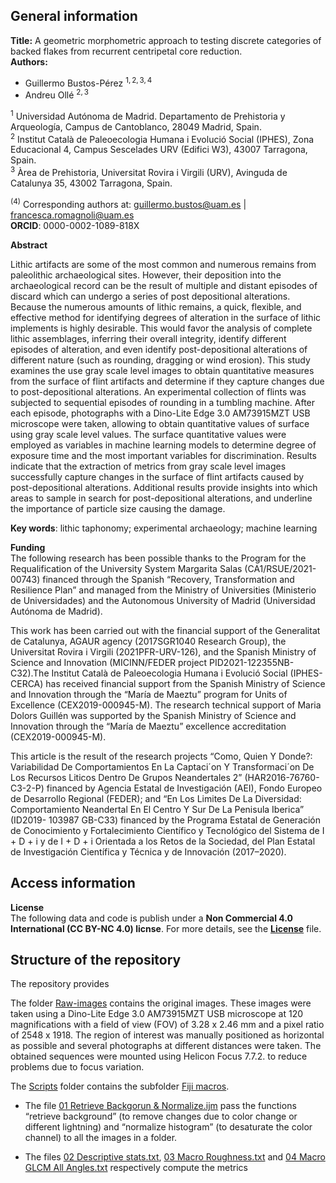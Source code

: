 ## **General information**

**Title:** A geometric morphometric approach to testing discrete
categories of backed flakes from recurrent centripetal core reduction.  
**Authors:**

-   Guillermo Bustos-Pérez <sup>1, 2, 3, 4</sup>  
-   Andreu Ollé <sup>2, 3</sup>

<sup>1</sup> Universidad Autónoma de Madrid. Departamento de Prehistoria
y Arqueología, Campus de Cantoblanco, 28049 Madrid, Spain.  
<sup>2</sup> Institut Català de Paleoecologia Humana i Evolució Social
(IPHES), Zona Educacional 4, Campus Sescelades URV (Edifici W3), 43007
Tarragona, Spain.  
<sup>3</sup> Àrea de Prehistoria, Universitat Rovira i Virgili (URV),
Avinguda de Catalunya 35, 43002 Tarragona, Spain.

<sup>(4)</sup> Corresponding authors at: <guillermo.bustos@uam.es> |
<francesca.romagnoli@uam.es>  
**ORCID**: 0000-0002-1089-818X

**Abstract**

Lithic artifacts are some of the most common and numerous remains from
paleolithic archaeological sites. However, their deposition into the
archaeological record can be the result of multiple and distant episodes
of discard which can undergo a series of post depositional alterations.
Because the numerous amounts of lithic remains, a quick, flexible, and
effective method for identifying degrees of alteration in the surface of
lithic implements is highly desirable. This would favor the analysis of
complete lithic assemblages, inferring their overall integrity, identify
different episodes of alteration, and even identify post-depositional
alterations of different nature (such as rounding, dragging or wind
erosion). This study examines the use gray scale level images to obtain
quantitative measures from the surface of flint artifacts and determine
if they capture changes due to post-depositional alterations. An
experimental collection of flints was subjected to sequential episodes
of rounding in a tumbling machine. After each episode, photographs with
a Dino-Lite Edge 3.0 AM73915MZT USB microscope were taken, allowing to
obtain quantitative values of surface using gray scale level values. The
surface quantitative values were employed as variables in machine
learning models to determine degree of exposure time and the most
important variables for discrimination. Results indicate that the
extraction of metrics from gray scale level images successfully capture
changes in the surface of flint artifacts caused by post-depositional
alterations. Additional results provide insights into which areas to
sample in search for post-depositional alterations, and underline the
importance of particle size causing the damage.

**Key words**: lithic taphonomy; experimental archaeology; machine
learning

**Funding**  
The following research has been possible thanks to the Program for the
Requalification of the University System Margarita Salas
(CA1/RSUE/2021-00743) financed through the Spanish “Recovery,
Transformation and Resilience Plan” and managed from the Ministry of
Universities (Ministerio de Universidades) and the Autonomous University
of Madrid (Universidad Autónoma de Madrid).

This work has been carried out with the financial support of the
Generalitat de Catalunya, AGAUR agency (2017SGR1040 Research Group), the
Universitat Rovira i Virgili (2021PFR-URV-126), and the Spanish Ministry
of Science and Innovation (MICINN/FEDER project
PID2021-122355NB-C32).The Institut Català de Paleoecologia Humana i
Evolució Social (IPHES-CERCA) has received financial support from the
Spanish Ministry of Science and Innovation through the “María de Maeztu”
program for Units of Excellence (CEX2019-000945-M). The research
technical support of Maria Dolors Guillén was supported by the Spanish
Ministry of Science and Innovation through the “María de Maeztu”
excellence accreditation (CEX2019-000945-M).

This article is the result of the research projects “Como, Quien Y
Donde?: Variabilidad De Comportamientos En La Captaci´on Y
Transformaci´on De Los Recursos Liticos Dentro De Grupos Neandertales 2”
(HAR2016-76760-C3-2-P) financed by Agencia Estatal de Investigación
(AEI), Fondo Europeo de Desarrollo Regional (FEDER); and “En Los Limites
De La Diversidad: Comportamiento Neandertal En El Centro Y Sur De La
Penisula Iberica” (ID2019- 103987 GB-C33) financed by the Programa
Estatal de Generación de Conocimiento y Fortalecimiento Científico y
Tecnológico del Sistema de I + D + i y de I + D + i Orientada a los
Retos de la Sociedad, del Plan Estatal de Investigación Científica y
Técnica y de Innovación (2017–2020).

## **Access information**

**License**  
The following data and code is publish under a **Non Commercial 4.0
International (CC BY-NC 4.0) licnse**. For more details, see the
[**License**](License.md) file.

## **Structure of the repository**

The repository provides

The folder [Raw-images](Raw-Images) contains the original images. These
images were taken using a Dino-Lite Edge 3.0 AM73915MZT USB microscope
at 120 magnifications with a field of view (FOV) of 3.28 x 2.46 mm and a
pixel ratio of 2548 x 1918. The region of interest was manually
positioned as horizontal as possible and several photographs at
different distances were taken. The obtained sequences were mounted
using Helicon Focus 7.7.2. to reduce problems due to focus variation.

The [Scripts](Scripts) folder contains the subfolder [Fiji
macros](Scripts/Fiji%20macros).

-   The file [01 Retrieve Backgorun &
    Normalize.ijm](Scripts/Fiji%20macros/Scripts/Fiji%20macros.ijm) pass
    the functions “retrieve background” (to remove changes due to color
    change or different lightning) and “normalize histogram” (to
    desaturate the color channel) to all the images in a folder.

-   The files [02 Descriptive
    stats.txt](Scripts/Fiji%20macros/Scripts/02%20Descriptive%20stats.txt),
    [03 Macro
    Roughness.txt](Scripts/Fiji%20macros/Scripts/03%20Macro%20Roughness.txt)
    and [04 Macro GLCM All
    Angles.txt](Scripts/Fiji%20macros/Scripts/04%20Macro%20GLCM%20All%20Angles.txt)
    respectively compute the metrics

